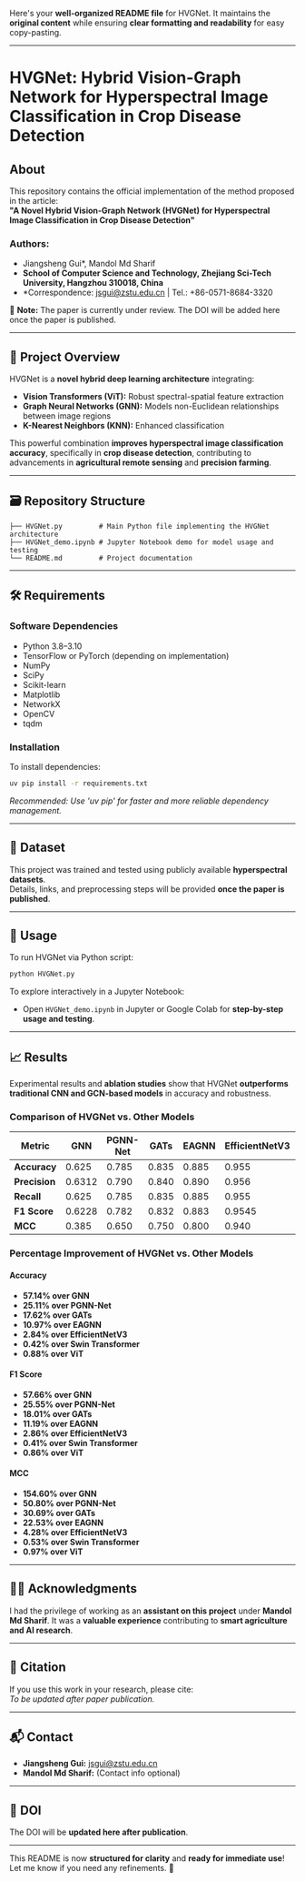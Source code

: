 Here's your **well-organized README file** for HVGNet. It maintains the **original content** while ensuring **clear formatting and readability** for easy copy-pasting.

---

# **HVGNet: Hybrid Vision-Graph Network for Hyperspectral Image Classification in Crop Disease Detection**  

## **About**  
This repository contains the official implementation of the method proposed in the article:  
**"A Novel Hybrid Vision-Graph Network (HVGNet) for Hyperspectral Image Classification in Crop Disease Detection"**  

### **Authors:**  
- Jiangsheng Gui*, Mandol Md Sharif  
- **School of Computer Science and Technology, Zhejiang Sci-Tech University, Hangzhou 310018, China**  
- *Correspondence: jsgui@zstu.edu.cn | Tel.: +86-0571-8684-3320  

📌 **Note:** The paper is currently under review. The DOI will be added here once the paper is published.  

---

## **🌱 Project Overview**  
HVGNet is a **novel hybrid deep learning architecture** integrating:  
- **Vision Transformers (ViT):** Robust spectral-spatial feature extraction  
- **Graph Neural Networks (GNN):** Models non-Euclidean relationships between image regions  
- **K-Nearest Neighbors (KNN):** Enhanced classification  

This powerful combination **improves hyperspectral image classification accuracy**, specifically in **crop disease detection**, contributing to advancements in **agricultural remote sensing** and **precision farming**.  

---

## **🗃️ Repository Structure**  
```
├── HVGNet.py         # Main Python file implementing the HVGNet architecture  
├── HVGNet_demo.ipynb # Jupyter Notebook demo for model usage and testing  
└── README.md         # Project documentation  
```

---

## **🛠️ Requirements**  
### **Software Dependencies**  
- Python 3.8–3.10  
- TensorFlow or PyTorch (depending on implementation)  
- NumPy  
- SciPy  
- Scikit-learn  
- Matplotlib  
- NetworkX  
- OpenCV  
- tqdm  

### **Installation**  
To install dependencies:  
```sh
uv pip install -r requirements.txt  
```
_Recommended: Use 'uv pip' for faster and more reliable dependency management._  

---

## **📂 Dataset**  
This project was trained and tested using publicly available **hyperspectral datasets**.  
Details, links, and preprocessing steps will be provided **once the paper is published**.  

---

## **🚀 Usage**  
To run HVGNet via Python script:  
```sh
python HVGNet.py  
```  
To explore interactively in a Jupyter Notebook:  
- Open `HVGNet_demo.ipynb` in Jupyter or Google Colab for **step-by-step usage and testing**.  

---

## **📈 Results**  
Experimental results and **ablation studies** show that HVGNet **outperforms traditional CNN and GCN-based models** in accuracy and robustness.  

### **Comparison of HVGNet vs. Other Models**  

| Metric         | GNN   | PGNN-Net | GATs  | EAGNN | EfficientNetV3 | Swin Transformer | ViT   | **HVGNet** |
|--------------|------|---------|------|------|---------------|----------------|------|------------|
| **Accuracy**  | 0.625 | 0.785   | 0.835 | 0.885 | 0.955         | 0.978          | 0.9735 | **0.9821** |
| **Precision** | 0.6312 | 0.790   | 0.840 | 0.890 | 0.956         | 0.9775         | 0.9741 | **0.9815** |
| **Recall**    | 0.625 | 0.785   | 0.835 | 0.885 | 0.955         | 0.978          | 0.9735 | **0.9821** |
| **F1 Score**  | 0.6228 | 0.782   | 0.832 | 0.883 | 0.9545        | 0.9778         | 0.9734 | **0.9818** |
| **MCC**       | 0.385 | 0.650   | 0.750 | 0.800 | 0.940         | 0.975          | 0.9708 | **0.9802** |

### **Percentage Improvement of HVGNet vs. Other Models**  
#### **Accuracy**  
- **57.14% over GNN**  
- **25.11% over PGNN-Net**  
- **17.62% over GATs**  
- **10.97% over EAGNN**  
- **2.84% over EfficientNetV3**  
- **0.42% over Swin Transformer**  
- **0.88% over ViT**  

#### **F1 Score**  
- **57.66% over GNN**  
- **25.55% over PGNN-Net**  
- **18.01% over GATs**  
- **11.19% over EAGNN**  
- **2.86% over EfficientNetV3**  
- **0.41% over Swin Transformer**  
- **0.86% over ViT**  

#### **MCC**  
- **154.60% over GNN**  
- **50.80% over PGNN-Net**  
- **30.69% over GATs**  
- **22.53% over EAGNN**  
- **4.28% over EfficientNetV3**  
- **0.53% over Swin Transformer**  
- **0.97% over ViT**  

---

## **👨‍💼 Acknowledgments**  
I had the privilege of working as an **assistant on this project** under **Mandol Md Sharif**. It was a **valuable experience** contributing to **smart agriculture and AI research**.  

---

## **📌 Citation**  
If you use this work in your research, please cite:  
_To be updated after paper publication._  

---

## **📬 Contact**  
- **Jiangsheng Gui:** jsgui@zstu.edu.cn  
- **Mandol Md Sharif:** (Contact info optional)  

---

## **🔗 DOI**  
The DOI will be **updated here after publication**.  

---

This README is now **structured for clarity** and **ready for immediate use**! Let me know if you need any refinements. 🚀  
